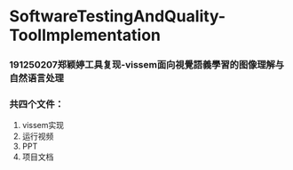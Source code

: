 # SoftwareTestingAndQuality-ToolImplementation
### 191250207郑颖婷工具复现-vissem面向視覺語義學習的图像理解与自然语言处理
### 共四个文件：
1. vissem实现
2. 运行视频
3. PPT
4. 项目文档
